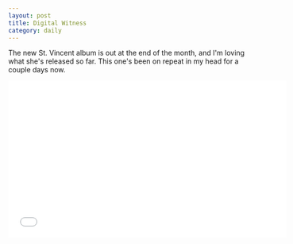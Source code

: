 ```yaml
---
layout: post
title: Digital Witness
category: daily
---
```

The new St. Vincent album is out at the end of the month, and I'm loving what she's released so far. This one's been on repeat in my head for a couple days now.

<div class="videowrapper"><span style="margin-top:20px;"><iframe width="560" height="315" src="//www.youtube.com/embed/-7LsBjrqqHA" frameborder="0" allowfullscreen></iframe></span></div>
